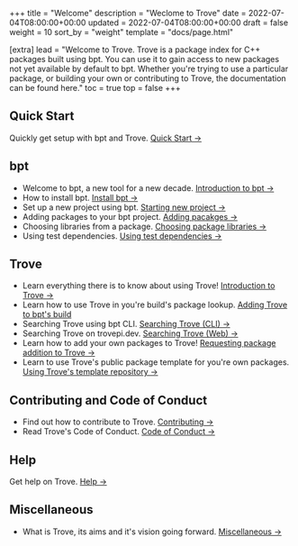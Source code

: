 +++
title = "Welcome"
description = "Weclome to Trove"
date = 2022-07-04T08:00:00+00:00
updated = 2022-07-04T08:00:00+00:00
draft = false
weight = 10
sort_by = "weight"
template = "docs/page.html"

[extra]
lead = "Welcome to Trove. Trove is a package index for C++ packages built using bpt. You can use it to gain access to new packages not yet available by default to bpt. Whether you're trying to use a particular package, or building your own or contributing to Trove, the documentation can be found here."
toc = true
top = false
+++

## Quick Start

Quickly get setup with bpt and Trove. [Quick Start →](../../quick-start/quick-start/)

## bpt

- Welcome to bpt, a new tool for a new decade. [Introduction to bpt →](../../bpt-docs/introduction-to-bpt/)
- How to install bpt. [Install bpt →](../../bpt-docs/install-bpt/)
- Set up a new project using bpt. [Starting new project →](../../bpt-docs/starting-project/)
- Adding packages to your bpt project. [Adding pacakges →](../../bpt-docs/adding-packages-to-project/)
- Choosing libraries from a package. [Choosing package libraries →](../../bpt-docs/package-libraries/)
- Using test dependencies. [Using test dependencies →](../../bpt-docs/using-test-dependencies/)

## Trove

- Learn everything there is to know about using Trove! [Introduction to Trove →](../../trove-docs/introduction/)
- Learn how to use Trove in you're build's package lookup. [Adding Trove to bpt's build](../../trove-docs/using-trove/)
- Searching Trove using bpt CLI. [Searching Trove (CLI) →](../../trove-docs/searching-cli/)
- Searching Trove on trovepi.dev. [Searching Trove (Web) →](../../trove-docs/searching-web/)
- Learn how to add your own packages to Trove! [Requesting package addition to Trove →](../../trove-docs/adding-your-packages/)
- Learn to use Trove's public package template for you're own packages. [Using Trove's template repository →](../../trove-docs/trove-template/)

## Contributing and Code of Conduct

- Find out how to contribute to Trove. [Contributing →](../../contributing/how-to-contribute/)
- Read Trove's Code of Conduct. [Code of Conduct →](../../contributing/code-of-conduct/)

## Help

Get help on Trove. [Help →](../../help/faq/)

## Miscellaneous

- What is Trove, its aims and it's vision going forward. [Miscellaneous →](../../misc/)
